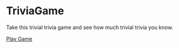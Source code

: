 # TriviaGame

Take this trivial trivia game and see how much trivial trivia you know.

[Play Game](https://jsierra0918.github.io/TriviaGame/)
